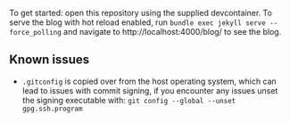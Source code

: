To get started: open this repository using the supplied devcontainer. To serve the blog with hot reload enabled, run `bundle exec jekyll serve --force_polling` and navigate to http://localhost:4000/blog/ to see the blog.

## Known issues

- `.gitconfig` is copied over from the host operating system, which can lead to issues with commit signing, if you encounter any issues unset the signing executable with: `git config --global --unset gpg.ssh.program`
